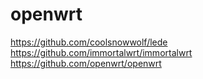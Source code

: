# openwrt


https://github.com/coolsnowwolf/lede
https://github.com/immortalwrt/immortalwrt
https://github.com/openwrt/openwrt
